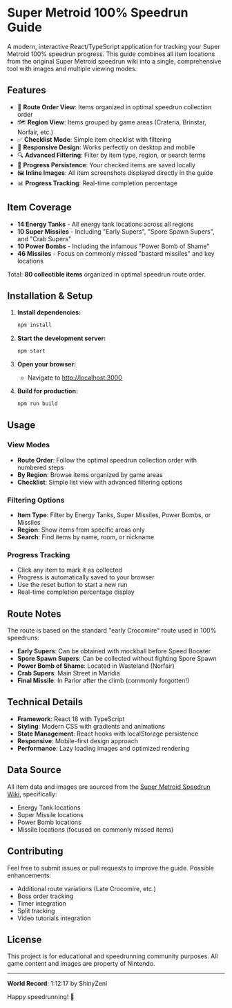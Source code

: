 # Super Metroid 100% Speedrun Guide

A modern, interactive React/TypeScript application for tracking your Super Metroid 100% speedrun progress. This guide combines all item locations from the original Super Metroid speedrun wiki into a single, comprehensive tool with images and multiple viewing modes.

## Features

- 🎯 **Route Order View**: Items organized in optimal speedrun collection order
- 🗺️ **Region View**: Items grouped by game areas (Crateria, Brinstar, Norfair, etc.)
- ✅ **Checklist Mode**: Simple item checklist with filtering
- 📱 **Responsive Design**: Works perfectly on desktop and mobile
- 🔍 **Advanced Filtering**: Filter by item type, region, or search terms
- 💾 **Progress Persistence**: Your checked items are saved locally
- 🖼️ **Inline Images**: All item screenshots displayed directly in the guide
- 📊 **Progress Tracking**: Real-time completion percentage

## Item Coverage

- **14 Energy Tanks** - All energy tank locations across all regions
- **10 Super Missiles** - Including "Early Supers", "Spore Spawn Supers", and "Crab Supers"
- **10 Power Bombs** - Including the infamous "Power Bomb of Shame"
- **46 Missiles** - Focus on commonly missed "bastard missiles" and key locations

Total: **80 collectible items** organized in optimal speedrun route order.

## Installation & Setup

1. **Install dependencies:**
   ```bash
   npm install
   ```

2. **Start the development server:**
   ```bash
   npm start
   ```

3. **Open your browser:**
   - Navigate to [http://localhost:3000](http://localhost:3000)

4. **Build for production:**
   ```bash
   npm run build
   ```

## Usage

### View Modes

- **Route Order**: Follow the optimal speedrun collection order with numbered steps
- **By Region**: Browse items organized by game areas
- **Checklist**: Simple list view with advanced filtering options

### Filtering Options

- **Item Type**: Filter by Energy Tanks, Super Missiles, Power Bombs, or Missiles
- **Region**: Show items from specific areas only
- **Search**: Find items by name, room, or nickname

### Progress Tracking

- Click any item to mark it as collected
- Progress is automatically saved to your browser
- Use the reset button to start a new run
- Real-time completion percentage display

## Route Notes

The route is based on the standard "early Crocomire" route used in 100% speedruns:

- **Early Supers**: Can be obtained with mockball before Speed Booster
- **Spore Spawn Supers**: Can be collected without fighting Spore Spawn
- **Power Bomb of Shame**: Located in Wasteland (Norfair)
- **Crab Supers**: Main Street in Maridia
- **Final Missile**: In Parlor after the climb (commonly forgotten!)

## Technical Details

- **Framework**: React 18 with TypeScript
- **Styling**: Modern CSS with gradients and animations
- **State Management**: React hooks with localStorage persistence
- **Responsive**: Mobile-first design approach
- **Performance**: Lazy loading images and optimized rendering

## Data Source

All item data and images are sourced from the [Super Metroid Speedrun Wiki](https://wiki.supermetroid.run/), specifically:

- Energy Tank locations
- Super Missile locations  
- Power Bomb locations
- Missile locations (focused on commonly missed items)

## Contributing

Feel free to submit issues or pull requests to improve the guide. Possible enhancements:

- Additional route variations (Late Crocomire, etc.)
- Boss order tracking
- Timer integration
- Split tracking
- Video tutorials integration

## License

This project is for educational and speedrunning community purposes. All game content and images are property of Nintendo.

---

**World Record**: 1:12:17 by ShinyZeni

Happy speedrunning! 🚀
